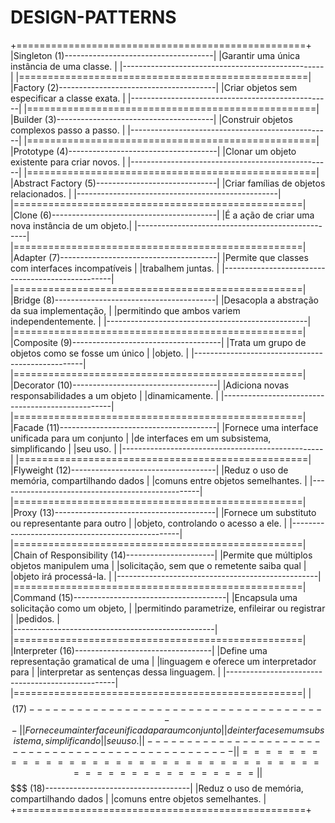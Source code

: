 # DESIGN-PATTERNS
+==================================================+
|Singleton (1)-------------------------------------|
|Garantir uma única instância de uma classe.       |
|--------------------------------------------------|
|==================================================|
|Factory (2)---------------------------------------|
|Criar objetos sem especificar a classe exata.     |
|--------------------------------------------------|
|==================================================|
|Builder (3)---------------------------------------|
|Construir objetos complexos passo a passo.        |
|--------------------------------------------------|
|==================================================|
|Prototype (4)-------------------------------------|
|Clonar um objeto existente para criar novos.      |
|--------------------------------------------------|
|==================================================|
|Abstract Factory (5)------------------------------|
|Criar famílias de objetos relacionados.           |
|--------------------------------------------------|
|==================================================|
|Clone (6)-----------------------------------------|
|É a ação de criar uma nova instância de um objeto.|
|--------------------------------------------------|
|==================================================|
|Adapter (7)---------------------------------------|
|Permite que classes com interfaces incompatíveis  |
|trabalhem juntas.                                 |
|--------------------------------------------------|
|==================================================|
|Bridge (8)----------------------------------------|
|Desacopla a abstração da sua implementação,       |
|permitindo que ambos variem independentemente.    |
|--------------------------------------------------|
|==================================================|
|Composite (9)-------------------------------------|
|Trata um grupo de objetos como se fosse um único  |
|objeto.                                           |
|--------------------------------------------------|
|==================================================|
|Decorator (10)------------------------------------|
|Adiciona novas responsabilidades a um objeto      |
|dinamicamente.                                    |
|--------------------------------------------------|
|==================================================|
|Facade (11)---------------------------------------|
|Fornece uma interface unificada para um conjunto  |
|de interfaces em um subsistema, simplificando     |
|seu uso.                                          |
|--------------------------------------------------|
|==================================================|
|Flyweight (12)------------------------------------|
|Reduz o uso de memória, compartilhando dados      |
|comuns entre objetos semelhantes.                 |
|--------------------------------------------------|
|==================================================|
|Proxy (13)----------------------------------------|
|Fornece um substituto ou representante para outro |
|objeto, controlando o acesso a ele.               |
|--------------------------------------------------|
|==================================================|
|Chain of Responsibility (14)----------------------|
|Permite que múltiplos objetos manipulem uma       |
|solicitação, sem que o remetente saiba qual       |
|objeto irá processá-la.                           |
|--------------------------------------------------|
|==================================================|
|Command (15)--------------------------------------|
|Encapsula uma solicitação como um objeto,         |
|permitindo parametrize, enfileirar ou registrar   |
|pedidos.                                          |                                   
|--------------------------------------------------|
|==================================================|
|Interpreter (16)----------------------------------|
|Define uma representação gramatical de uma        |
|linguagem e oferece um interpretador para         |
|interpretar as sentenças dessa linguagem.         |         |--------------------------------------------------|
|==================================================|
|$$$$$$ (17)---------------------------------------|
|Fornece uma interface unificada para um conjunto  |
|de interfaces em um subsistema, simplificando     |
|seu uso.                                          |
|--------------------------------------------------|
|==================================================|
|$$$$$$$$$ (18)------------------------------------|
|Reduz o uso de memória, compartilhando dados      |
|comuns entre objetos semelhantes.                 |
+==================================================+
